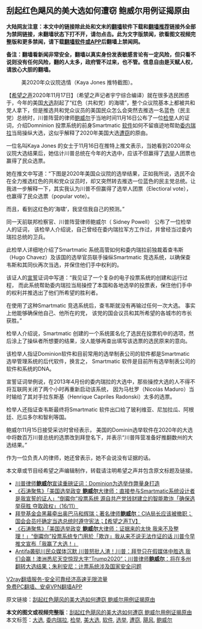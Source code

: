  <h2>刮起红色飓风的美大选如何遭窃 鲍威尔用例证揭原由</h2> <p class="notice"><b>大陆网友注意：本文中的链接除此处和文末的<a href="https://github.com/bannedbook/fanqiang" >翻墙</a>软件下载和<a href="https://github.com/killgcd/justmysocks/blob/master/README.md">翻墙推荐</a>链接外全部为禁网链接，未翻墙状态下打不开，请勿点击。此为文字版禁闻，欲看图文视频完整版和更多禁闻，请下载<a href="https://github.com/bannedbook/fanqiang">翻墙软件或APP</a>后翻墙上禁闻网。</p><p>备注：翻墙看新闻非常安全，翻墙以真实身份发表敏感言论有一定风险，但只看不说则没有任何风险，翻的人太多，政府管不过来，也不管。信息自由是天赋人权，请放心大胆的翻墙。</b></p>  <div class="entry"> <figure><figcaption>美2020年众议院选情（Kaya Jones 推特截图）。</figcaption></figure> <p>【<span class='wp_keywordlink_affiliate'><a href="https://www.soundofhope.org" title="希望之声" target="_blank">希望之声</a></span>2020年11月17日】（希望之声记者宇宁综合编译）就在很多选民困惑于，今年的美国<a href="https://www.bannedbook.org/bnews/tag/%e5%a4%a7%e9%80%89/" class="st_tag internal_tag" rel="tag" title="标签 大选 下的日志">大选</a>刮起了“红色（共和党）的海啸”，整个众议院基本上都被共和党人拿下，但是推选共和党众议员的美国民众怎么会突然去推选一名蓝色（民主党）总统时，川普阵营的律师<a href="https://www.bannedbook.org/bnews/tag/%e9%b2%8d%e5%a8%81%e5%b0%94/" class="st_tag internal_tag" rel="tag" title="标签 鲍威尔 下的日志">鲍威尔</a>于当地时间11月16日公布了一位<a href="https://www.bannedbook.org/bnews/tag/%E6%A3%80%E4%B8%BE/" class="st_tag internal_tag" rel="tag" title="标签 检举 下的日志">检举</a>人的证词，介绍Domninion 投票系统的前身Smartmatic <a href="https://www.bannedbook.org/bnews/tag/%e8%bd%af%e4%bb%b6/" class="st_tag internal_tag" rel="tag" title="标签 软件 下的日志">软件</a>如何不留痕迹地帮助<a href="https://www.bannedbook.org/bnews/tag/%e5%a7%94%e5%86%85%e7%91%9e%e6%8b%89/" class="st_tag internal_tag" rel="tag" title="标签 委内瑞拉 下的日志">委内瑞拉</a>当局操纵大选，这似乎解释了2020年美国大选<a href="https://www.bannedbook.org/bnews/tag/%E9%81%AD%E7%AA%83/" class="st_tag internal_tag" rel="tag" title="标签 遭窃 下的日志">遭窃</a>的原由。</p> <p>一位名叫Kaya Jones 的女士于11月16日在推特上推文表示，当她看到2020年众议院大选结果后，她估计川普总统在今年的大选中，应该不但赢得了<a href="https://www.bannedbook.org/bnews/tag/%e9%80%89%e4%b8%be/" class="st_tag internal_tag" rel="tag" title="标签 选举 下的日志">选举</a>人团票也赢得了民众选票。</p> <p>她在推文中写道：“下图是2020年美国众议院的选举结果，正如我所说，选民不会在全力推选红色的共和党众议员时，却又突然转去推选一位蓝色的民主党总统。让我进一步解释一下，其实我认为川普不但赢得了选举人团票（Electioral vote），也赢得了民众选票（popular vote）。</p> <p>而且，看到这红色的‘海啸’，我坚信我自己的预测。”</p>  <p></p> <p>同一天前联邦检察官、川普阵营律师鲍威尔（ Sidney Powell） 公布了一位检举人的证词， 该检举人介绍说，自己曾经在委内瑞拉军方工作过，并曾经当过委内瑞拉总统的卫兵。</p> <p>此检举人详细地介绍了Smartmatic 系统高管如何和委内瑞拉前独裁着查韦斯（Hugo Chavez）及该国的选举官员联手操纵Smartmatic 竞选系统，以确保查韦斯和其同伙再次当选，并保住他们手中权利的。</p> <p>该证人的<span class='wp_keywordlink'><a href="https://www.bannedbook.org/forum5/topic17.html" title="宣誓与预言" target="_blank">宣誓</a></span>证词中写道：“我见证了一个复杂的电子投票系统的创建和运行过程， 而此系统帮助委内瑞拉当局操控了本国和各地选举的投票表，保住他们手中的权利并推选出了他们所希望的胜利者。</p>  <p>在使用了这种Smartmatic 竞选系统后，查韦斯就没有再输过任何一次大选。 事实上他能够确保他自己、他所在的党， 该党的国会议员和其所希望的各城市的市长获胜。”</p> <p>检举人介绍说，Smartmatic 创建的一个系统匿名化了选民在投票机中的选项，然后涂上了操纵者所想要的结果，没人能够再查出填写该选票的选民原来的意向。</p> <p>该检举人指证Dominion软件和目前常用的选举制表公司的软件都是Smartmatic 选举管理系统的后代软件，换言之， Smartmatic 软件是目前所有选举制表公司的软件和系统的DNA。</p> <p>宣誓证词举例说，在2013年4月份的委内瑞拉的大选中，那些操控大选的人不得不将互联网关闭了两个小时再重新启动该系统， 因为马杜罗（Nicolás Maduro）当时输给了其对手拉东斯基（Henrique Capriles Radonski）太多的选票。</p>  <p>检举人还指证查韦斯最终将Smartmatic 软件出口给了玻利维亚、尼加拉瓜、阿根廷、厄瓜多尔和智利等国。</p> <p>鲍威尔11月15日接受采访时曾经表示， 美国的Dominin选举软件在2020年的大选中将数百万川普总统的选票改到拜登名下，并表示“川普阵营准备好推翻数州的大选结果。”</p> <p>作为一位负责人的律师，她还曾表示，她不会说没有证据的话。 </p> <p>本文章或节目经希望之声编辑制作，转载请注明希望之声并包含原文标题及链接。</p>  <ul class='op-related-articles' title='相关阅读'> <li><a href='https://www.bannedbook.org/bnews/bannedvideo/20201117/1432383.html' target='_blank'>川普律师<b>鲍威尔</b>宣读重磅证词：Dominion为选举作弊量身打造</a></li> <li><a href='https://www.bannedbook.org/bnews/bannedvideo/20201117/1432367.html' target='_blank'>《石涛聚焦》「美国选举政变 <b>鲍威尔</b>大律师：直接参与Smartmatic系统设计者 是我宣誓的证人」“倒霉你”投票系统 源自共产党钱财建立的智能欺诈「确保选举获胜 夺取政权」（16/11）</a></li> <li><a href='https://www.bannedbook.org/bnews/bannedvideo/20201117/1432204.html' target='_blank'>拜登基金会黑幕牵出奥巴马和辉瑞；著名律师<b>鲍威尔</b>：CIA局长应该被撤职；国会会员吁确定当选总统时遵守宪法；【希望之声TV】</a></li> <li><a href='https://www.bannedbook.org/bnews/bannedvideo/20201117/1432126.html' target='_blank'>《石涛聚焦》「美国选举政变 <b>鲍威尔</b>大律师：证据来的太快 我来不及整理！」“倒霉你”投票系统专门用於「欺诈」我从来不说无法作证的话 川普今早推文宣布「我赢了大选！」</a></li> <li><a href='https://www.bannedbook.org/bnews/bannedvideo/20201116/1431974.html' target='_blank'>Antifa袭挺川民众媒体沉默 川普怒批人渣！川普：拜登只在假媒体中胜选 我们会赢！澳洲悉尼天空惊现大字“Trump2020”；川普律师<b>鲍威尔</b>：将在多州翻转大选结果；朱利安尼：计票系统涉及国家安全问题</a></li> </ul> <p class="texttj"> <a href="https://www.bannedbook.org/forum23/topic22702.html" target="_blank">V2ray翻墙服务-安全可靠经济高速无限流量</a><br/> <a href="https://github.com/bannedbook/fanqiang/wiki/%E7%A6%81%E9%97%BB%E7%BD%91%E5%AE%89%E5%8D%93%E7%BF%BB%E5%A2%99%E6%96%B0%E9%97%BBAPP" target="_blank">免费PC翻墙、安卓VPN翻墙APP</a></p><p>原文链接：<a class="src_link"  href="https://www.soundofhope.org/post/443716" target="_blank">刮起红色飓风的美大选如何遭窃 鲍威尔用例证揭原由</a></p><a name='sharetosocial'></a>       <div><b>本文的图文或视频完整版</b>：<a href='https://www.bannedbook.org/bnews/comments/20201117/1432406.html'>刮起红色飓风的美大选如何遭窃 鲍威尔用例证揭原由</a></div>  </div><!--END ENTRY--> <div class="postfooter"> <div>本文标签：<a href="https://www.bannedbook.org/bnews/tag/%e5%a4%a7%e9%80%89/" rel="tag">大选</a>, <a href="https://www.bannedbook.org/bnews/tag/%e5%a7%94%e5%86%85%e7%91%9e%e6%8b%89/" rel="tag">委内瑞拉</a>, <a href="https://www.bannedbook.org/bnews/tag/%E6%A3%80%E4%B8%BE/" rel="tag">检举</a>, <a href="https://www.bannedbook.org/bnews/tag/%e7%be%8e%e5%a4%a7%e9%80%89/" rel="tag">美大选</a>, <a href="https://www.bannedbook.org/bnews/tag/%e8%bd%af%e4%bb%b6/" rel="tag">软件</a>, <a href="https://www.bannedbook.org/bnews/tag/%e9%80%89%e4%b8%be/" rel="tag">选举</a>, <a href="https://www.bannedbook.org/bnews/tag/%E9%81%AD%E7%AA%83/" rel="tag">遭窃</a>, <a href="https://www.bannedbook.org/bnews/tag/%e9%a3%93%e9%a3%8e/" rel="tag">飓风</a>, <a href="https://www.bannedbook.org/bnews/tag/%e9%b2%8d%e5%a8%81%e5%b0%94/" rel="tag">鲍威尔</a></div>  </div><!--END POSTFOOTER--> 